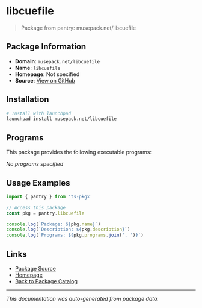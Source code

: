 # libcuefile

> Package from pantry: musepack.net/libcuefile

## Package Information

- **Domain**: `musepack.net/libcuefile`
- **Name**: `libcuefile`
- **Homepage**: Not specified
- **Source**: [View on GitHub](https://github.com/pkgxdev/pantry/tree/main/projects/musepack.net/libcuefile/package.yml)

## Installation

```bash
# Install with launchpad
launchpad install musepack.net/libcuefile
```

## Programs

This package provides the following executable programs:

*No programs specified*

## Usage Examples

```typescript
import { pantry } from 'ts-pkgx'

// Access this package
const pkg = pantry.libcuefile

console.log(`Package: ${pkg.name}`)
console.log(`Description: ${pkg.description}`)
console.log(`Programs: ${pkg.programs.join(', ')}`)
```

## Links

- [Package Source](https://github.com/pkgxdev/pantry/tree/main/projects/musepack.net/libcuefile/package.yml)
- [Homepage](#)
- [Back to Package Catalog](../../../package-catalog.md)

---

*This documentation was auto-generated from package data.*
